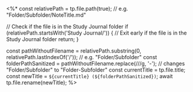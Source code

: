 <%*
const relativePath = tp.file.path(true); // e.g. "Folder/Subfolder/NoteTitle.md"

// Check if the file is in the Study Journal folder
if (relativePath.startsWith('Study Journal/')) {
    // Exit early if the file is in the Study Journal folder
    return;
}

const pathWithoutFilename = relativePath.substring(0, relativePath.lastIndexOf('/')); // e.g. "Folder/Subfolder"
const folderPathSanitized = pathWithoutFilename.replace(/\//g, '-'); // changes "Folder/Subfolder" to "Folder-Subfolder"
const currentTitle = tp.file.title;
const newTitle = `${currentTitle} (${folderPathSanitized})`;
await tp.file.rename(newTitle);
%>

